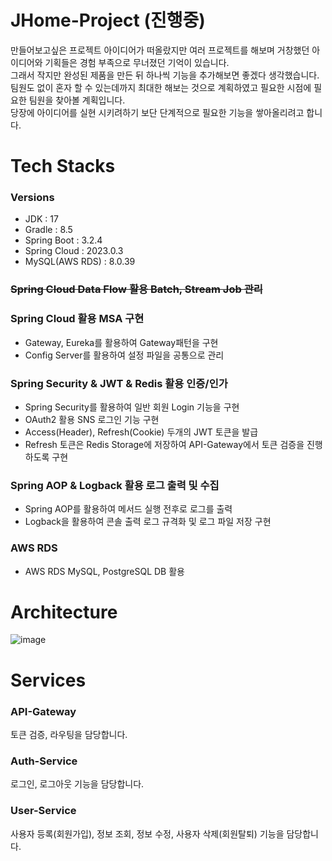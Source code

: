 # JHome-Project (진행중)
만들어보고싶은 프로젝트 아이디어가 떠올랐지만 여러 프로젝트를 해보며 거창했던 아이디어와 기획들은 경험 부족으로 무너졌던 기억이 있습니다.<br>
그래서 작지만 완성된 제품을 만든 뒤 하나씩 기능을 추가해보면 좋겠다 생각했습니다.<br>
팀원도 없이 혼자 할 수 있는데까지 최대한 해보는 것으로 계획하였고 필요한 시점에 필요한 팀원을 찾아볼 계획입니다.<br>
당장에 아이디어를 실현 시키려하기 보단 단계적으로 필요한 기능을 쌓아올리려고 합니다. 

# Tech Stacks
### Versions
- JDK : 17
- Gradle : 8.5
- Spring Boot : 3.2.4
- Spring Cloud : 2023.0.3
- MySQL(AWS RDS) : 8.0.39

### ~~Spring Cloud Data Flow 활용 Batch, Stream Job 관리~~

### Spring Cloud 활용 MSA 구현
- Gateway, Eureka를 활용하여 Gateway패턴을 구현
- Config Server를 활용하여 설정 파일을 공통으로 관리

### Spring Security & JWT & Redis 활용 인증/인가
- Spring Security를 활용하여 일반 회원 Login 기능을 구현
- OAuth2 활용 SNS 로그인 기능 구현
- Access(Header), Refresh(Cookie) 두개의 JWT 토큰을 발급
- Refresh 토큰은 Redis Storage에 저장하여 API-Gateway에서 토큰 검증을 진행하도록 구현

### Spring AOP & Logback 활용 로그 출력 및 수집
- Spring AOP를 활용하여 메서드 실행 전후로 로그를 출력
- Logback을 활용하여 콘솔 출력 로그 규격화 및 로그 파일 저장 구현

### AWS RDS
- AWS RDS MySQL, PostgreSQL DB 활용

# Architecture
![image](https://github.com/user-attachments/assets/ead907cd-1f5b-4a57-b43d-a008e4ce1c94)

# Services
### API-Gateway
토큰 검증, 라우팅을 담당합니다.

### Auth-Service
로그인, 로그아웃 기능을 담당합니다.

### User-Service
사용자 등록(회원가입), 정보 조회, 정보 수정, 사용자 삭제(회원탈퇴) 기능을 담당합니다.
